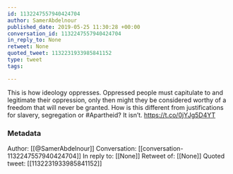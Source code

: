 ```yaml
---
id: 1132247557940424704
author: SamerAbdelnour
published_date: 2019-05-25 11:30:28 +00:00
conversation_id: 1132247557940424704
in_reply_to: None
retweet: None
quoted_tweet: 1132231933985841152
type: tweet
tags:

---
```


This is how ideology oppresses. Oppressed people must capitulate to and legitimate their oppression, only then might they be considered worthy of a freedom that will never be granted. How is this different from justifications for slavery, segregation or #Apartheid? It isn’t. https://t.co/0jYJg5D4YT

### Metadata

Author: [[@SamerAbdelnour]]
Conversation: [[conversation-1132247557940424704]]
In reply to: [[None]]
Retweet of: [[None]]
Quoted tweet: [[1132231933985841152]]
